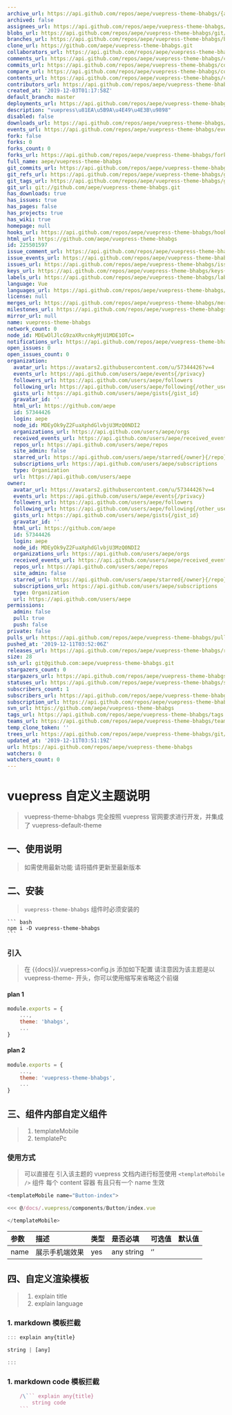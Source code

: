 ```yaml
---
archive_url: https://api.github.com/repos/aepe/vuepress-theme-bhabgs/{archive_format}{/ref}
archived: false
assignees_url: https://api.github.com/repos/aepe/vuepress-theme-bhabgs/assignees{/user}
blobs_url: https://api.github.com/repos/aepe/vuepress-theme-bhabgs/git/blobs{/sha}
branches_url: https://api.github.com/repos/aepe/vuepress-theme-bhabgs/branches{/branch}
clone_url: https://github.com/aepe/vuepress-theme-bhabgs.git
collaborators_url: https://api.github.com/repos/aepe/vuepress-theme-bhabgs/collaborators{/collaborator}
comments_url: https://api.github.com/repos/aepe/vuepress-theme-bhabgs/comments{/number}
commits_url: https://api.github.com/repos/aepe/vuepress-theme-bhabgs/commits{/sha}
compare_url: https://api.github.com/repos/aepe/vuepress-theme-bhabgs/compare/{base}...{head}
contents_url: https://api.github.com/repos/aepe/vuepress-theme-bhabgs/contents/{+path}
contributors_url: https://api.github.com/repos/aepe/vuepress-theme-bhabgs/contributors
created_at: '2019-12-03T01:17:58Z'
default_branch: master
deployments_url: https://api.github.com/repos/aepe/vuepress-theme-bhabgs/deployments
description: "vuepress\u81EA\u5B9A\u4E49\u4E3B\u9898"
disabled: false
downloads_url: https://api.github.com/repos/aepe/vuepress-theme-bhabgs/downloads
events_url: https://api.github.com/repos/aepe/vuepress-theme-bhabgs/events
fork: false
forks: 0
forks_count: 0
forks_url: https://api.github.com/repos/aepe/vuepress-theme-bhabgs/forks
full_name: aepe/vuepress-theme-bhabgs
git_commits_url: https://api.github.com/repos/aepe/vuepress-theme-bhabgs/git/commits{/sha}
git_refs_url: https://api.github.com/repos/aepe/vuepress-theme-bhabgs/git/refs{/sha}
git_tags_url: https://api.github.com/repos/aepe/vuepress-theme-bhabgs/git/tags{/sha}
git_url: git://github.com/aepe/vuepress-theme-bhabgs.git
has_downloads: true
has_issues: true
has_pages: false
has_projects: true
has_wiki: true
homepage: null
hooks_url: https://api.github.com/repos/aepe/vuepress-theme-bhabgs/hooks
html_url: https://github.com/aepe/vuepress-theme-bhabgs
id: 225501597
issue_comment_url: https://api.github.com/repos/aepe/vuepress-theme-bhabgs/issues/comments{/number}
issue_events_url: https://api.github.com/repos/aepe/vuepress-theme-bhabgs/issues/events{/number}
issues_url: https://api.github.com/repos/aepe/vuepress-theme-bhabgs/issues{/number}
keys_url: https://api.github.com/repos/aepe/vuepress-theme-bhabgs/keys{/key_id}
labels_url: https://api.github.com/repos/aepe/vuepress-theme-bhabgs/labels{/name}
language: Vue
languages_url: https://api.github.com/repos/aepe/vuepress-theme-bhabgs/languages
license: null
merges_url: https://api.github.com/repos/aepe/vuepress-theme-bhabgs/merges
milestones_url: https://api.github.com/repos/aepe/vuepress-theme-bhabgs/milestones{/number}
mirror_url: null
name: vuepress-theme-bhabgs
network_count: 0
node_id: MDEwOlJlcG9zaXRvcnkyMjU1MDE1OTc=
notifications_url: https://api.github.com/repos/aepe/vuepress-theme-bhabgs/notifications{?since,all,participating}
open_issues: 0
open_issues_count: 0
organization:
  avatar_url: https://avatars2.githubusercontent.com/u/57344426?v=4
  events_url: https://api.github.com/users/aepe/events{/privacy}
  followers_url: https://api.github.com/users/aepe/followers
  following_url: https://api.github.com/users/aepe/following{/other_user}
  gists_url: https://api.github.com/users/aepe/gists{/gist_id}
  gravatar_id: ''
  html_url: https://github.com/aepe
  id: 57344426
  login: aepe
  node_id: MDEyOk9yZ2FuaXphdGlvbjU3MzQ0NDI2
  organizations_url: https://api.github.com/users/aepe/orgs
  received_events_url: https://api.github.com/users/aepe/received_events
  repos_url: https://api.github.com/users/aepe/repos
  site_admin: false
  starred_url: https://api.github.com/users/aepe/starred{/owner}{/repo}
  subscriptions_url: https://api.github.com/users/aepe/subscriptions
  type: Organization
  url: https://api.github.com/users/aepe
owner:
  avatar_url: https://avatars2.githubusercontent.com/u/57344426?v=4
  events_url: https://api.github.com/users/aepe/events{/privacy}
  followers_url: https://api.github.com/users/aepe/followers
  following_url: https://api.github.com/users/aepe/following{/other_user}
  gists_url: https://api.github.com/users/aepe/gists{/gist_id}
  gravatar_id: ''
  html_url: https://github.com/aepe
  id: 57344426
  login: aepe
  node_id: MDEyOk9yZ2FuaXphdGlvbjU3MzQ0NDI2
  organizations_url: https://api.github.com/users/aepe/orgs
  received_events_url: https://api.github.com/users/aepe/received_events
  repos_url: https://api.github.com/users/aepe/repos
  site_admin: false
  starred_url: https://api.github.com/users/aepe/starred{/owner}{/repo}
  subscriptions_url: https://api.github.com/users/aepe/subscriptions
  type: Organization
  url: https://api.github.com/users/aepe
permissions:
  admin: false
  pull: true
  push: false
private: false
pulls_url: https://api.github.com/repos/aepe/vuepress-theme-bhabgs/pulls{/number}
pushed_at: '2019-12-11T03:52:06Z'
releases_url: https://api.github.com/repos/aepe/vuepress-theme-bhabgs/releases{/id}
size: 28
ssh_url: git@github.com:aepe/vuepress-theme-bhabgs.git
stargazers_count: 0
stargazers_url: https://api.github.com/repos/aepe/vuepress-theme-bhabgs/stargazers
statuses_url: https://api.github.com/repos/aepe/vuepress-theme-bhabgs/statuses/{sha}
subscribers_count: 1
subscribers_url: https://api.github.com/repos/aepe/vuepress-theme-bhabgs/subscribers
subscription_url: https://api.github.com/repos/aepe/vuepress-theme-bhabgs/subscription
svn_url: https://github.com/aepe/vuepress-theme-bhabgs
tags_url: https://api.github.com/repos/aepe/vuepress-theme-bhabgs/tags
teams_url: https://api.github.com/repos/aepe/vuepress-theme-bhabgs/teams
temp_clone_token: ''
trees_url: https://api.github.com/repos/aepe/vuepress-theme-bhabgs/git/trees{/sha}
updated_at: '2019-12-11T03:51:19Z'
url: https://api.github.com/repos/aepe/vuepress-theme-bhabgs
watchers: 0
watchers_count: 0
---
```


<!--
 * @abstract: JianJie
 * @version: 0.0.1
 * @Author: bhabgs
 * @Date: 2019-11-28 09:53:03
 * @LastEditors: bhabgs
 * @LastEditTime: 2019-12-03 10:27:00
 -->

# vuepress 自定义主题说明

> vuepress-theme-bhabgs 完全按照 vuepress 官网要求进行开发，并集成了 vuepress-default-theme

## 一、使用说明

> 如需使用最新功能 请将插件更新至最新版本

## 二、安装

> `vuepress-theme-bhabgs` 组件时必须安装的

    ``` bash
    npm i -D vuepress-theme-bhabgs
    ```

### 引入

> 在 {{docs}}/.vuepress>config.js 添加如下配置
> 请注意因为该主题是以 vuepress-theme- 开头，你可以使用缩写来省略这个前缀

#### plan 1

```javascript
module.exports = {
    ...,
    theme: 'bhabgs',
    ...
}
```

#### plan 2

```javascript
module.exports = {
    ...,
    theme: 'vuepress-theme-bhabgs',
    ...
}
```

## 三、组件内部自定义组件

> 1. templateMobile
> 2. templatePc

### 使用方式

> 可以直接在 引入该主题的 vuepress 文档内进行标签使用
> `<templateMobile />` 组件 每个 content 容器 有且只有一个 name 生效

```js
<templateMobile name="Button-index">

<<< @/docs/.vuepress/components/Button/index.vue

</templateMobile>
```

| 参数 | 描述           | 类型 | 是否必填   | 可选值 | 默认值 |
| :--- | :------------- | :--- | :--------- | :----- | :----- |
| name | 展示手机端效果 | yes  | any string | ‘’     |

## 四、自定义渲染模板

> 1. explain title
> 2. explain language

### 1. markdown 模板拦截

```js
::: explain any{title}

string | [any]

:::
```

### 1. markdown code 模板拦截

````js
    /\``` explain any{title}
        string code
    ```
````
